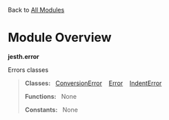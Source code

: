 Back to [All Modules](https://github.com/pyrustic/jesth/blob/master/docs/modules/README.md#readme)

# Module Overview

**jesth.error**
 
Errors classes

> **Classes:** &nbsp; [ConversionError](https://github.com/pyrustic/jesth/blob/master/docs/modules/content/jesth.error/content/classes/ConversionError.md#class-conversionerror) &nbsp;&nbsp; [Error](https://github.com/pyrustic/jesth/blob/master/docs/modules/content/jesth.error/content/classes/Error.md#class-error) &nbsp;&nbsp; [IndentError](https://github.com/pyrustic/jesth/blob/master/docs/modules/content/jesth.error/content/classes/IndentError.md#class-indenterror)
>
> **Functions:** &nbsp; None
>
> **Constants:** &nbsp; None
